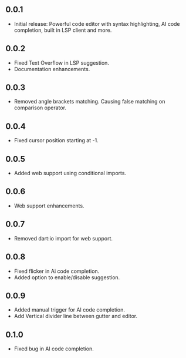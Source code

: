 ## 0.0.1

* Initial release: Powerful code editor with syntax highlighting, AI code completion, built in LSP client and more.


## 0.0.2

* Fixed Text Overflow in LSP suggestion.
* Documentation enhancements.

## 0.0.3

* Removed angle brackets matching. Causing false matching on comparison operator.

## 0.0.4

* Fixed cursor position starting at -1.

## 0.0.5

* Added web support using conditional imports.

## 0.0.6

* Web support enhancements.

## 0.0.7

* Removed dart:io import for web support.

## 0.0.8

* Fixed flicker in Ai code completion.
* Added option to enable/disable suggestion.

## 0.0.9

* Added manual trigger for AI code completion.
* Add Vertical divider line between gutter and editor.

## 0.1.0

* Fixed bug in AI code completion.